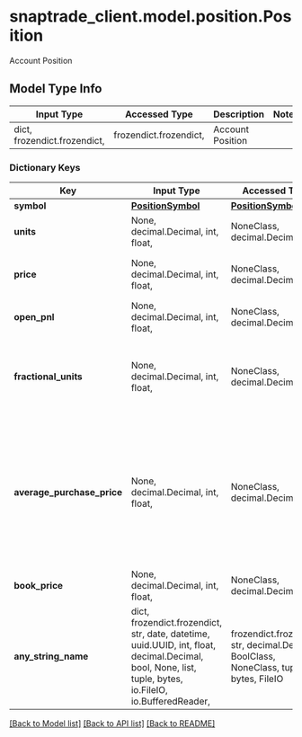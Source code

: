 # snaptrade_client.model.position.Position

Account Position

## Model Type Info
Input Type | Accessed Type | Description | Notes
------------ | ------------- | ------------- | -------------
dict, frozendict.frozendict,  | frozendict.frozendict,  | Account Position | 

### Dictionary Keys
Key | Input Type | Accessed Type | Description | Notes
------------ | ------------- | ------------- | ------------- | -------------
**symbol** | [**PositionSymbol**](PositionSymbol.md) | [**PositionSymbol**](PositionSymbol.md) |  | [optional] 
**units** | None, decimal.Decimal, int, float,  | NoneClass, decimal.Decimal,  |  | [optional] 
**price** | None, decimal.Decimal, int, float,  | NoneClass, decimal.Decimal,  | Last known market price for the symbol | [optional] 
**open_pnl** | None, decimal.Decimal, int, float,  | NoneClass, decimal.Decimal,  |  | [optional] 
**fractional_units** | None, decimal.Decimal, int, float,  | NoneClass, decimal.Decimal,  | Deprecated, use the units field for both fractional and integer units going forward | [optional] 
**average_purchase_price** | None, decimal.Decimal, int, float,  | NoneClass, decimal.Decimal,  | Average purchase price for this position. Either returned by the underlying broker or calculated using historical transactions. | [optional] 
**book_price** | None, decimal.Decimal, int, float,  | NoneClass, decimal.Decimal,  | The book price of the asset | [optional] 
**any_string_name** | dict, frozendict.frozendict, str, date, datetime, uuid.UUID, int, float, decimal.Decimal, bool, None, list, tuple, bytes, io.FileIO, io.BufferedReader,  | frozendict.frozendict, str, decimal.Decimal, BoolClass, NoneClass, tuple, bytes, FileIO | any string name can be used but the value must be the correct type | [optional]

[[Back to Model list]](../../README.md#documentation-for-models) [[Back to API list]](../../README.md#documentation-for-api-endpoints) [[Back to README]](../../README.md)

